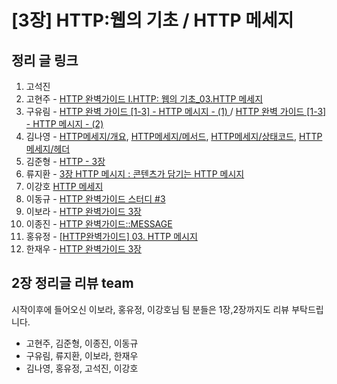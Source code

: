 # [3장] HTTP:웹의 기초 / HTTP 메세지

## 정리 글 링크

1. 고석진
2. 고현주 - [HTTP 완벽가이드 I.HTTP: 웹의 기초_03.HTTP 메세지](https://dev-junior.tistory.com/7)
3. 구유림 - [HTTP 완벽 가이드 [1-3] - HTTP 메시지 - (1)
](https://yurimkoo.github.io/http/2019/08/08/http-the-definitive-guide-1-3-1.html) / [HTTP 완벽 가이드 [1-3] - HTTP 메시지 - (2)
](https://yurimkoo.github.io/http/2019/08/08/http-the-definitive-guide-1-3-2.html)
4. 김나영 - [HTTP메세지/개요](https://feel5ny.github.io/2019/08/15/HTTP_003_01/), [HTTP메세지/메서드](https://feel5ny.github.io/2019/08/16/HTTP_003_02/), [HTTP메세지/상태코드](https://feel5ny.github.io/2019/08/17/HTTP_003_03/), [HTTP메세지/헤더](https://feel5ny.github.io/2019/08/18/HTTP_003_04/)
5. 김준형 - [HTTP - 3장](https://junjangsee.github.io/2019/08/18/network/network-03/)
6. 류지환 - [3장 HTTP 메시지 : 콘텐츠가 담기는 HTTP 메시지](https://www.notion.so/jeewhan/3-HTTP-HTTP-04821c3217ca4944adf111c0259ae878)
7. 이강호 [HTTP 메세지](https://www.notion.so/Chapter-3-HTTP-9ceda876d2864d2492ea8a2b92b340b1)
8. 이동규 - [HTTP 완벽가이드 스터디 #3](https://brainbackdoor.tistory.com/123)
9. 이보라 - [HTTP 완벽가이드 3장](./chap3_이보라.md) 
10. 이종진 - [HTTP 완벽가이드::MESSAGE](https://jongjineee.github.io/2019/08/18/http-message.html)
11. 홍유정 - [[HTTP완벽가이드] 03. HTTP 메시지](https://youjung-hong.github.io/2019-08-18/03-HTTP-%EB%A9%94%EC%8B%9C%EC%A7%80/)
12. 한재우 - [HTTP 완벽가이드 3장](https://bebiangel.github.io/2019/08/18/http-guide-chap3/)

## 2장 정리글 리뷰 team
시작이후에 들어오신 이보라, 홍유정, 이강호님 팀 분들은 1장,2장까지도 리뷰 부탁드립니다.
- 고현주, 김준형, 이종진, 이동규
- 구유림, 류지환, 이보라, 한재우
- 김나영, 홍유정, 고석진, 이강호

